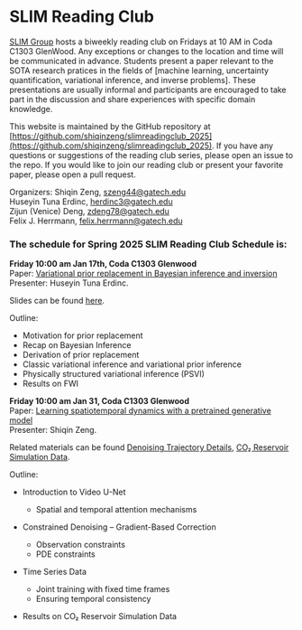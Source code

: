 # SLIM Reading Club

[SLIM Group](https://slim.gatech.edu/) hosts a biweekly reading club on Fridays at 10 AM in Coda C1303 GlenWood. Any exceptions or changes to the location and time will be communicated in advance. Students present a paper relevant to the SOTA research pratices in the fields of [machine learning, uncertainty quantification, variational inference, and inverse problems]. These presentations are usually informal and participants are encouraged to take part in the discussion and share experiences with specific domain knowledge. 

This website is maintained by the GitHub repository at [https://github.com/shiqinzeng/slimreadingclub_2025](https://github.com/shiqinzeng/slimreadingclub_2025). If you have any questions or suggestions of the reading club series, please open an issue to the repo. If you would like to join our reading club or present your favorite paper, please open a pull request.

Organizers:
Shiqin Zeng, szeng44@gatech.edu    
Huseyin Tuna Erdinc, herdinc3@gatech.edu    
Zijun (Venice) Deng, zdeng78@gatech.edu  
Felix J. Herrmann, felix.herrmann@gatech.edu    

### The schedule for Spring 2025 SLIM Reading Club Schedule is:

**Friday 10:00 am Jan 17th, Coda C1303 Glenwood**		        
Paper: [Variational prior replacement in Bayesian inference and inversion](https://arxiv.org/pdf/2406.04072)  
Presenter: Huseyin Tuna Erdinc.

Slides can be found [here](https://drive.google.com/file/d/1Spgt3Lt5yLEeNb4RrAUY-2_lRk-5PTIs/view?usp=drive_link).  

Outline:    
-  Motivation for prior replacement
-  Recap on Bayesian Inference  
-  Derivation of prior replacement
-  Classic variational inference and variational prior inference
-  Physically structured variational inference (PSVI)	       
-  Results on FWI

**Friday 10:00 am Jan 31, Coda C1303 Glenwood**		        
Paper: [Learning spatiotemporal dynamics with a 
pretrained generative model](https://www.nature.com/articles/s42256-024-00938-z)  
Presenter: Shiqin Zeng.

Related materials can be found [Denoising Trajectory Details](https://drive.google.com/file/d/1qxckIetiS_JsRAnSqZhLttOvxr0xyco-/view?usp=sharing), [CO₂ Reservoir Simulation Data](https://docs.google.com/presentation/d/1TMvTjOMUspDJkaW1eeQ3oi6aNFFJ7HMR/edit?usp=drive_link&ouid=107090150198155230870&rtpof=true&sd=true).


Outline:    
- Introduction to Video U-Net
  - Spatial and temporal attention mechanisms

- Constrained Denoising – Gradient-Based Correction
  - Observation constraints
  - PDE constraints

- Time Series Data
  - Joint training with fixed time frames
  - Ensuring temporal consistency

- Results on CO₂ Reservoir Simulation Data

